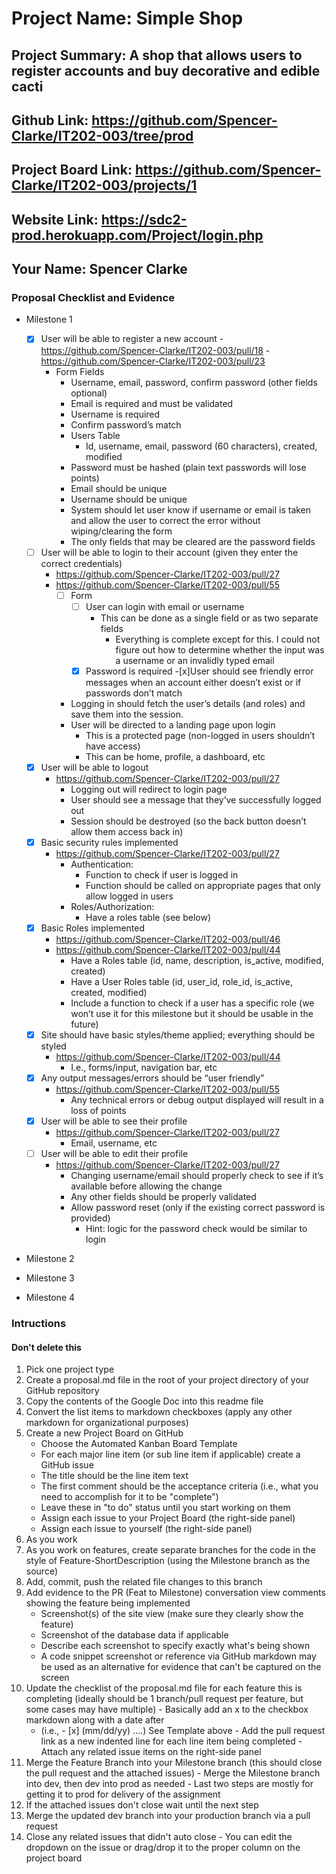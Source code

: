 # Project Name: Simple Shop
## Project Summary: A shop that allows users to register accounts and buy decorative and edible cacti
## Github Link: https://github.com/Spencer-Clarke/IT202-003/tree/prod
## Project Board Link: https://github.com/Spencer-Clarke/IT202-003/projects/1
## Website Link: https://sdc2-prod.herokuapp.com/Project/login.php
## Your Name: Spencer Clarke 

<!--
### Line item / Feature template (use this for each bullet point)
#### Don't delete this

- [ ] \(mm/dd/yyyy of completion) Feature Title (from the proposal bullet point, if it's a sub-point indent it properly)
  -  List of Evidence of Feature Completion
    - Status: Pending (Completed, Partially working, Incomplete, Pending)
    - Direct Link: (Direct link to the file or files in heroku prod for quick testing (even if it's a protected page))
    - Pull Requests
      - PR link #1 (repeat as necessary)
    - Screenshots
      - Screenshot #1 (paste the image so it uploads to github) (repeat as necessary)
        - Screenshot #1 description explaining what you're trying to show
### End Line item / Feature Template
--> 
### Proposal Checklist and Evidence
- Milestone 1

     - [x] User will be able to register a new account
      - https://github.com/Spencer-Clarke/IT202-003/pull/18
      - https://github.com/Spencer-Clarke/IT202-003/pull/23
        - Form Fields
            - Username, email, password, confirm password (other fields optional)
            - Email is required and must be validated
            - Username is required
            - Confirm password’s match
            - Users Table
                - Id, username, email, password (60 characters), created, modified
            - Password must be hashed (plain text passwords will lose points)
            - Email should be unique
            - Username should be unique
            - System should let user know if username or email is taken and allow the user to correct the error without wiping/clearing the form
            - The only fields that may be cleared are the password fields
    - [ ] User will be able to login to their account (given they enter the correct credentials)
      - https://github.com/Spencer-Clarke/IT202-003/pull/27
      - https://github.com/Spencer-Clarke/IT202-003/pull/55
        -[ ] Form
            -[ ] User can login with email or username
                - This can be done as a single field or as two separate fields
                  - Everything is complete except for this. I could not figure out how to determine whether the input was a username or an invalidly typed email
            -[x] Password is required
        -[x]User should see friendly error messages when an account either doesn’t exist or if passwords don’t match
        - Logging in should fetch the user’s details (and roles) and save them into the session.
        - User will be directed to a landing page upon login
            - This is a protected page (non-logged in users shouldn’t have access)
            - This can be home, profile, a dashboard, etc
    - [x] User will be able to logout
      - https://github.com/Spencer-Clarke/IT202-003/pull/27
        - Logging out will redirect to login page
        - User should see a message that they’ve successfully logged out
        - Session should be destroyed (so the back button doesn’t allow them access back in)
    - [x] Basic security rules implemented
      - https://github.com/Spencer-Clarke/IT202-003/pull/27
        - Authentication:
            - Function to check if user is logged in
            - Function should be called on appropriate pages that only allow logged in users
        - Roles/Authorization:
            - Have a roles table (see below)
    - [x] Basic Roles implemented
      - https://github.com/Spencer-Clarke/IT202-003/pull/46
      - https://github.com/Spencer-Clarke/IT202-003/pull/44
        - Have a Roles table    (id, name, description, is_active, modified, created)
        - Have a User Roles table (id, user_id, role_id, is_active, created, modified)
        - Include a function to check if a user has a specific role (we won’t use it for this milestone but it should be usable in the future)
    - [x] Site should have basic styles/theme applied; everything should be styled
      - https://github.com/Spencer-Clarke/IT202-003/pull/44
        - I.e., forms/input, navigation bar, etc
    - [x] Any output messages/errors should be “user friendly”
      - https://github.com/Spencer-Clarke/IT202-003/pull/55
        - Any technical errors or debug output displayed will result in a loss of points
    - [x] User will be able to see their profile
      - https://github.com/Spencer-Clarke/IT202-003/pull/27
        - Email, username, etc
    - [ ] User will be able to edit their profile
      - https://github.com/Spencer-Clarke/IT202-003/pull/27
        - Changing username/email should properly check to see if it’s available before allowing the change
        - Any other fields should be properly validated
        - Allow password reset (only if the existing correct password is provided)
            - Hint: logic for the password check would be similar to login

- Milestone 2
- Milestone 3
- Milestone 4
### Intructions
#### Don't delete this
1. Pick one project type
2. Create a proposal.md file in the root of your project directory of your GitHub repository
3. Copy the contents of the Google Doc into this readme file
4. Convert the list items to markdown checkboxes (apply any other markdown for organizational purposes)
5. Create a new Project Board on GitHub
   - Choose the Automated Kanban Board Template
   - For each major line item (or sub line item if applicable) create a GitHub issue
   - The title should be the line item text
   - The first comment should be the acceptance criteria (i.e., what you need to accomplish for it to be "complete")
   - Leave these in "to do" status until you start working on them
   - Assign each issue to your Project Board (the right-side panel)
   - Assign each issue to yourself (the right-side panel)
6. As you work
  1. As you work on features, create separate branches for the code in the style of Feature-ShortDescription (using the Milestone branch as the source)
  2. Add, commit, push the related file changes to this branch
  3. Add evidence to the PR (Feat to Milestone) conversation view comments showing the feature being implemented
     - Screenshot(s) of the site view (make sure they clearly show the feature)
     - Screenshot of the database data if applicable
     - Describe each screenshot to specify exactly what's being shown
     - A code snippet screenshot or reference via GitHub markdown may be used as an alternative for evidence that can't be captured on the screen
  4. Update the checklist of the proposal.md file for each feature this is completing (ideally should be 1 branch/pull request per feature, but some cases may have multiple)
    - Basically add an x to the checkbox markdown along with a date after
      - (i.e.,   - [x] (mm/dd/yy) ....) See Template above
    - Add the pull request link as a new indented line for each line item being completed
    - Attach any related issue items on the right-side panel
  5. Merge the Feature Branch into your Milestone branch (this should close the pull request and the attached issues)
    - Merge the Milestone branch into dev, then dev into prod as needed
    - Last two steps are mostly for getting it to prod for delivery of the assignment 
  7. If the attached issues don't close wait until the next step
  8. Merge the updated dev branch into your production branch via a pull request
  9. Close any related issues that didn't auto close
    - You can edit the dropdown on the issue or drag/drop it to the proper column on the project board